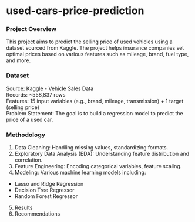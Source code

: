 # used-cars-price-prediction

### Project Overview
This project aims to predict the selling price of used vehicles using a dataset sourced from Kaggle. The project helps insurance companies set optimal prices based on various features such as mileage, brand, fuel type, and more.

### Dataset
Source: Kaggle - Vehicle Sales Data<br>
Records: ~558,837 rows<br>
Features: 15 input variables (e.g., brand, mileage, transmission) + 1 target (selling price)<br>
Problem Statement: The goal is to build a regression model to predict the price of a used car.

### Methodology
1. Data Cleaning: Handling missing values, standardizing formats.<br>
2. Exploratory Data Analysis (EDA): Understanding feature distribution and correlation.<br>
3. Feature Engineering: Encoding categorical variables, feature scaling.<br>
4. Modeling: Various machine learning models including:<br>
  * Lasso and Ridge Regression
  * Decision Tree Regressor
  * Random Forest Regressor

5. Results<br>
6. Recommendations
